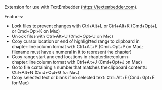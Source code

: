 Extension for use with TextEmbedder (https://textembedder.com).

Features:

- Lock files to prevent changes with Ctrl+Alt+L or Ctrl+Alt+K (Cmd+Opt+L or Cmd+Opt+K on Mac)
- Unlock files with Ctrl+Alt+U (Cmd+Opt+U on Mac)
- Copy cursor location or end of highlighted range to clipboard in chapter:line:column format with Ctrl+Alt+P (Cmd+Opt+P on Mac; filename must have a numeral in it to represent the chapter)
- Copy range start and end locations in chapter:line:column-chapter:line:column format with Ctrl+Alt+J (Cmd+Opt+J on Mac)
- Go to file containing a number that matches the clipboard contents: Ctrl+Alt+N (Cmd+Opt+G for Mac)
- Copy selected text or blank if no selected text: Ctrl+Alt+E (Cmd+Opt+E for Mac)
